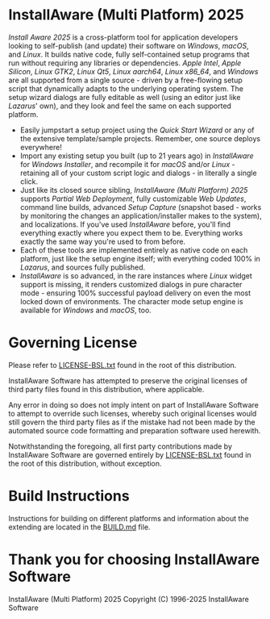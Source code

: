 # InstallAware (Multi Platform) 2025

_Install Aware 2025_ is a cross-platform tool for application developers looking to self-publish (and update) their software on _Windows_, _macOS_, and _Linux_. It builds native code, fully self-contained setup programs that run without requiring any libraries or dependencies. _Apple Intel_, _Apple Silicon_, _Linux GTK2_, _Linux Qt5_, _Linux aarch64_, _Linux x86_64_, and _Windows_ are all supported from a single source - driven by a free-flowing setup script that dynamically adapts to the underlying operating system. The setup wizard dialogs are fully editable as well (using an editor just like _Lazarus_' own), and they look and feel the same on each supported platform.

* Easily jumpstart a setup project using the _Quick Start Wizard_ or any of the extensive template/sample projects. Remember, one source deploys everywhere!
* Import any existing setup you built (up to 21 years ago) in _InstallAware_ for _Windows Installer_, and recompile it for _macOS_ and/or _Linux_ - retaining all of your custom script logic and dialogs - in literally a single click.
* Just like its closed source sibling, _InstallAware (Multi Platform) 2025_ supports _Partial Web Deployment_, fully customizable _Web Updates_, command line builds, advanced _Setup Capture_ (snapshot based - works by monitoring the changes an application/installer makes to the system), and localizations. If you've used _InstallAware_ before, you'll find everything exactly where you expect them to be. Everything works exactly the same way you're used to from before.
* Each of these tools are implemented entirely as native code on each platform, just like the setup engine itself; with everything coded 100% in _Lazarus_, and sources fully published.
* _InstallAware_ is so advanced, in the rare instances where _Linux_ widget support is missing, it renders customized dialogs in pure character mode - ensuring 100% successful payload delivery on even the most locked down of environments. The character mode setup engine is available for _Windows_ and _macOS_, too.

# Governing License

Please refer to [LICENSE-BSL.txt](LICENSE-BSL.txt) found in the root of this distribution.

InstallAware Software has attempted to preserve the original licenses of
third party files found in this distribution, where applicable.

Any error in doing so does not imply intent on part of InstallAware Software
to attempt to override such licenses, whereby such original licenses would 
still govern the third party files as if the mistake had not been made by the
automated source code formatting and preparation software used herewith.

Notwithstanding the foregoing, all first party contributions made by
InstallAware Software are governed entirely by [LICENSE-BSL.txt](LICENSE-BSL.txt) found in the
root of this distribution, without exception.

# Build Instructions

Instructions for building on different platforms and information about the extending are located in the [BUILD.md](BUILD.md) file.

# Thank you for choosing InstallAware Software

InstallAware (Multi Platform) 2025
Copyright (C) 1996-2025 InstallAware Software
